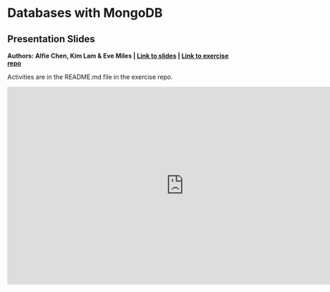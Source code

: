 # Databases with MongoDB

## Presentation Slides
**Authors: Alfie Chen, Kim Lam & Eve Miles | [Link to slides](https://www.canva.com/design/DAGkDIjxxFM/BrQm0eYJn5NleVJweq6ZLg/edit) | [Link to exercise repo](https://github.com/devsoc-unsw/devsoc-mail/tree/ws6/databases-exercises)**

Activities are in the README.md file in the exercise repo.

<iframe src="https://www.canva.com/design/DAGkDIjxxFM/BrQm0eYJn5NleVJweq6ZLg/view?embed" frameborder="0" width="800" height="450" allowfullscreen="true" mozallowfullscreen="true" webkitallowfullscreen="true"></iframe>

